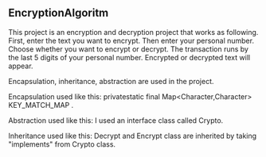 
## EncryptionAlgoritm

This project is an encryption and decryption project that works as following. First, enter the text you want to encrypt. Then enter your personal number. Choose whether you want to encrypt or decrypt. The transaction runs by the last 5 digits of your personal number. Encrypted or decrypted text will appear.


Encapsulation, inheritance, abstraction are used in the project.


Encapsulation used like this: 
privatestatic final Map<Character,Character> KEY_MATCH_MAP .


Abstraction used like this:
I used an interface class called Crypto.


Inheritance used like this:
Decrypt and Encrypt class are inherited by taking "implements" from Crypto class.
